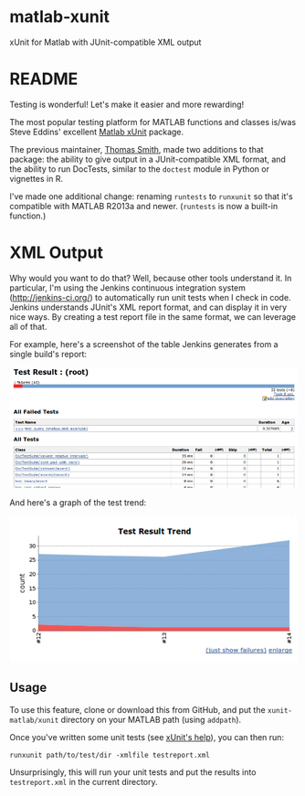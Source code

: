 # matlab-xunit

xUnit for Matlab with JUnit-compatible XML output

# README

Testing is wonderful! Let's make it easier and more rewarding!

The most popular testing platform for MATLAB functions and classes is/was Steve Eddins' excellent [Matlab xUnit](http://www.mathworks.com/matlabcentral/fileexchange/22846-matlab-xunit-test-framework) package.

The previous maintainer, [Thomas Smith](https://github.com/tgs/), made two additions to that package: the ability to give output in a JUnit-compatible XML format, and the ability to run DocTests, similar to the ``doctest`` module in Python or vignettes in R.

I've made one additional change: renaming ``runtests`` to ``runxunit`` so that it's compatible with MATLAB R2013a and newer. (``runtests`` is now a built-in function.)

# XML Output

Why would you want to do that?  Well, because other tools understand it. In particular, I'm using the Jenkins continuous integration system (http://jenkins-ci.org/) to automatically run unit tests when I check in code. Jenkins understands JUnit's XML report format, and can display it in very nice ways. By creating a test report file in the same format, we can leverage all of that.

For example, here's a screenshot of the table Jenkins generates from a single build's report:

![Jenkins test results](doc/images/jenkins_test_results.png)

And here's a graph of the test trend:

![Jenkins trend graph](doc/images/jenkins_trend_graph.png)

## Usage

To use this feature, clone or download this from GitHub, and put the ``xunit-matlab/xunit`` directory on your MATLAB path (using ``addpath``).

Once you've written some unit tests (see [xUnit's help](https://cdn.rawgit.com/psexton/matlab-xunit/master/doc/xunit_product_page.html)), you can then run:

    runxunit path/to/test/dir -xmlfile testreport.xml

Unsurprisingly, this will run your unit tests and put the results into ``testreport.xml`` in the current directory.

